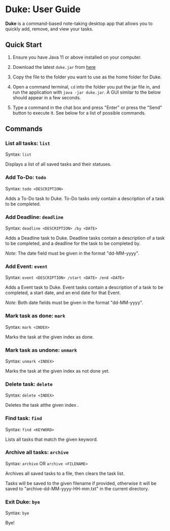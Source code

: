 # Duke: User Guide

**Duke** is a command-based note-taking desktop app that allows you to quickly add, remove, and view your tasks.

## Quick Start

1. Ensure you have Java 11 or above installed on your computer.

2. Download the latest `duke.jar` from [here](https://github.com/filbertphang/ip/releases)

3. Copy the file to the folder you want to use as the home folder for Duke.

4. Open a command terminal, `cd` into the folder you put the jar file in, and run the application with `java -jar duke.jar`. A GUI similar to the below should appear in a few seconds.

5. Type a command in the chat box and press "Enter" or press the "Send" button to execute it. See below for a list of possible commands.

## Commands

### List all tasks: `list`

Syntax: `list`

Displays a list of all saved tasks and their statuses.

### Add To-Do: `todo`

Syntax: `todo <DESCRIPTION>`

Adds a To-Do task to Duke. To-Do tasks only contain a description of a task to be completed.

### Add Deadline: `deadline`

Syntax: `deadline <DESCRIPTION> /by <DATE>`

Adds a Deadline task to Duke. Deadline tasks contain a description of a task to be completed, and a deadline for the task to be completed by.

_Note_: The date field must be given in the format "dd-MM-yyyy".

### Add Event: `event`

Syntax: `event <DESCRIPTION> /start <DATE> /end <DATE>`

Adds a Event task to Duke. Event tasks contain a description of a task to be completed, a start date, and an end date for that Event.

_Note_: Both date fields must be given in the format "dd-MM-yyyy".

### Mark task as done: `mark`

Syntax: `mark <INDEX>`

Marks the task at the given index as done.

### Mark task as undone: `unmark`

Syntax: `unmark <INDEX>`

Marks the task at the given index as not done yet.

### Delete task: `delete`

Syntax: `delete <INDEX>`

Deletes the task atthe given index .

### Find task: `find`

Syntax: `find <KEYWORD>`

Lists all tasks that match the given keyword.

### Archive all tasks: `archive`

Syntax: `archive` OR `archive <FILENAME>`

Archives all saved tasks to a file, then clears the task list.

Tasks will be saved to the given filename if provided, otherwise it will be saved to "archive-dd-MM-yyyy-HH-mm.txt" in the current directory.

### Exit Duke: `bye`

Syntax: `bye`

Bye!
